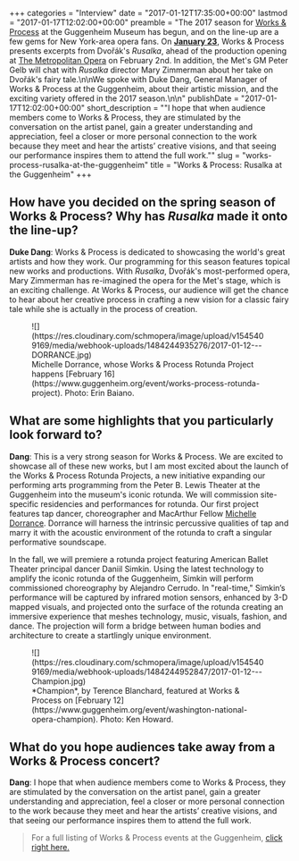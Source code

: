 +++
categories = "Interview"
date = "2017-01-12T17:35:00+00:00"
lastmod = "2017-01-17T12:02:00+00:00"
preamble = "The 2017 season for [Works & Process](https://www.guggenheim.org/event/event_series/works-process) at the Guggenheim Museum has begun, and on the line-up are a few gems for New York-area opera fans. On [**January 23**](https://www.guggenheim.org/event/the-met-opera-rusalka), Works & Process presents excerpts from Dvořák's *Rusalka*, ahead of the production opening at [The Metropolitan Opera](https://www.metopera.org/season/2016-17-season/rusalka-dvorak-tickets/) on February 2nd. In addition, the Met's GM Peter Gelb will chat with *Rusalka* director Mary Zimmerman about her take on Dvořák's fairy tale.\n\nWe spoke with Duke Dang, General Manager of Works & Process at the Guggenheim, about their artistic mission, and the exciting variety offered in the 2017 season.\n\n"
publishDate = "2017-01-17T12:02:00+00:00"
short_description = "&quot;I hope that when audience members come to Works &amp; Process, they are stimulated by the conversation on the artist panel, gain a greater understanding and appreciation, feel a closer or more personal connection to the work because they meet and hear the artists’ creative visions, and that seeing our performance inspires them to attend the full work.&quot;"
slug = "works-process-rusalka-at-the-guggenheim"
title = "Works &amp; Process: Rusalka at the Guggenheim"
+++

## How have you decided on the spring season of Works & Process? Why has *Rusalka* made it onto the line-up?

**Duke Dang**: Works & Process is dedicated to showcasing the world's great artists and how they work. Our programming for this season features topical new works and productions. With *Rusalka*, Dvořák's most-performed opera, Mary Zimmerman has re-imagined the opera for the Met's stage, which is an exciting challenge. At Works & Process, our audience will get the chance to hear about her creative process in crafting a new vision for a classic fairy tale while she is actually in the process of creation.

<figure data-type="image">
![](https://res.cloudinary.com/schmopera/image/upload/v1545409169/media/webhook-uploads/1484244935276/2017-01-12---DORRANCE.jpg)
<figcaption>Michelle Dorrance, whose Works & Process Rotunda Project happens [February 16](https://www.guggenheim.org/event/works-process-rotunda-project). Photo: Erin Baiano.</figcaption>
</figure>

## What are some highlights that you particularly look forward to?

**Dang**: This is a very strong season for Works & Process. We are excited to showcase all of these new works, but I am most excited about the launch of the Works & Process Rotunda Projects, a new initiative expanding our performing arts programming from the Peter B. Lewis Theater at the Guggenheim into the museum's iconic rotunda. We will commission site-specific residencies and performances for rotunda. Our first project features tap dancer, choreographer and MacArthur Fellow [Michelle Dorrance](https://www.guggenheim.org/event/works-process-rotunda-project). Dorrance will harness the intrinsic percussive qualities of tap and marry it with the acoustic environment of the rotunda to craft a singular performative soundscape. 

In the fall, we will premiere a rotunda project featuring American Ballet Theater principal dancer Daniil Simkin. Using the latest technology to amplify the iconic rotunda of the Guggenheim, Simkin will perform commissioned choreography by Alejandro Cerrudo. In "real-time," Simkin’s performance will be captured by infrared motion sensors, enhanced by 3-D mapped visuals, and projected onto the surface of the rotunda creating an immersive experience that meshes technology, music, visuals, fashion, and dance.  The projection will form a bridge between human bodies and architecture to create a startlingly unique environment.

<figure data-type="image">
![](https://res.cloudinary.com/schmopera/image/upload/v1545409169/media/webhook-uploads/1484244952847/2017-01-12---Champion.jpg)
<figcaption>*Champion*, by Terence Blanchard, featured at Works & Process on [February 12](https://www.guggenheim.org/event/washington-national-opera-champion). Photo: Ken Howard.</figcaption> 
</figure>
 
## What do you hope audiences take away from a Works & Process concert?

**Dang**: I hope that when audience members come to Works & Process, they are stimulated by the conversation on the artist panel, gain a greater understanding and appreciation, feel a closer or more personal connection to the work because they meet and hear the artists’ creative visions, and that seeing our performance inspires them to attend the full work.

>For a full listing of Works & Process events at the Guggenheim, [click right here.](https://www.guggenheim.org/event/event_series/works-process)
